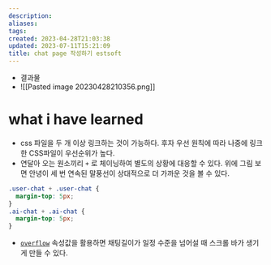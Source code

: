 ```yaml
---
description:
aliases: 
tags: 
created: 2023-04-28T21:03:38
updated: 2023-07-11T15:21:09
title: chat page 작성하기 estsoft
---
```

- 결과물
- ![[Pasted image 20230428210356.png]]

# what i have learned

- css 파일을 두 개 이상 링크하는 것이 가능하다. 후자 우선 원칙에 따라 나중에 링크한 CSS파일이 우선순위가 높다.
- 연달아 오는 원소끼리 `+` 로 체이닝하여 별도의 상황에 대응할 수 있다. 위에 그림 보면 안녕이 세 번 연속된 말풍선이 상대적으로 더 가까운 것을 볼 수 있다.
```css
.user-chat + .user-chat {
  margin-top: 5px;
}
.ai-chat + .ai-chat {
  margin-top: 5px;
}
```
- [`overflow`](https://developer.mozilla.org/ko/docs/Web/CSS/overflow) 속성값을 활용하면 채팅길이가 일정 수준을 넘어설 때 스크롤 바가 생기게 만들 수 있다.
